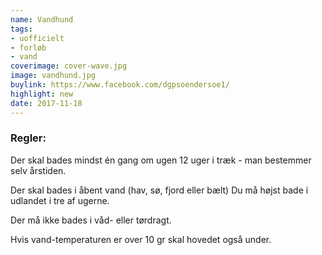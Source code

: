 ```yaml
---
name: Vandhund
tags:
- uofficielt
- forløb
- vand
coverimage: cover-wave.jpg
image: vandhund.jpg
buylink: https://www.facebook.com/dgpsoendersoe1/
highlight: new
date: 2017-11-18
---
```

### Regler:
Der skal bades mindst én gang om ugen 12 uger i træk - man bestemmer selv årstiden.

Der skal bades i åbent vand (hav, sø, fjord eller bælt) Du må højst bade i udlandet i tre af ugerne.

Der må ikke bades i våd- eller tørdragt.

Hvis vand-temperaturen er over 10 gr skal hovedet også under.
